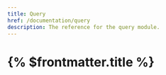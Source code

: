 ```yaml
---
title: Query
href: /documentation/query
description: The reference for the query module.
---
```


# {% $frontmatter.title %}
